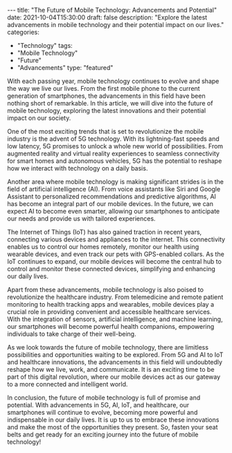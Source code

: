 --- title: "The Future of Mobile Technology: Advancements and Potential" 
date: 2021-10-04T15:30:00 
draft: false 
description: "Explore the latest advancements in mobile technology and their potential impact on our lives." 
categories: 
- "Technology" 
tags: 
- "Mobile Technology" 
- "Future" 
- "Advancements" 
type: "featured" 

With each passing year, mobile technology continues to evolve and shape the way we live our lives. From the first mobile phone to the current generation of smartphones, the advancements in this field have been nothing short of remarkable. In this article, we will dive into the future of mobile technology, exploring the latest innovations and their potential impact on our society.

One of the most exciting trends that is set to revolutionize the mobile industry is the advent of 5G technology. With its lightning-fast speeds and low latency, 5G promises to unlock a whole new world of possibilities. From augmented reality and virtual reality experiences to seamless connectivity for smart homes and autonomous vehicles, 5G has the potential to reshape how we interact with technology on a daily basis.

Another area where mobile technology is making significant strides is in the field of artificial intelligence (AI). From voice assistants like Siri and Google Assistant to personalized recommendations and predictive algorithms, AI has become an integral part of our mobile devices. In the future, we can expect AI to become even smarter, allowing our smartphones to anticipate our needs and provide us with tailored experiences.

The Internet of Things (IoT) has also gained traction in recent years, connecting various devices and appliances to the internet. This connectivity enables us to control our homes remotely, monitor our health using wearable devices, and even track our pets with GPS-enabled collars. As the IoT continues to expand, our mobile devices will become the central hub to control and monitor these connected devices, simplifying and enhancing our daily lives.

Apart from these advancements, mobile technology is also poised to revolutionize the healthcare industry. From telemedicine and remote patient monitoring to health tracking apps and wearables, mobile devices play a crucial role in providing convenient and accessible healthcare services. With the integration of sensors, artificial intelligence, and machine learning, our smartphones will become powerful health companions, empowering individuals to take charge of their well-being.

As we look towards the future of mobile technology, there are limitless possibilities and opportunities waiting to be explored. From 5G and AI to IoT and healthcare innovations, the advancements in this field will undoubtedly reshape how we live, work, and communicate. It is an exciting time to be part of this digital revolution, where our mobile devices act as our gateway to a more connected and intelligent world.

In conclusion, the future of mobile technology is full of promise and potential. With advancements in 5G, AI, IoT, and healthcare, our smartphones will continue to evolve, becoming more powerful and indispensable in our daily lives. It is up to us to embrace these innovations and make the most of the opportunities they present. So, fasten your seat belts and get ready for an exciting journey into the future of mobile technology!
